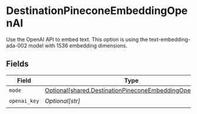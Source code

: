 # DestinationPineconeEmbeddingOpenAI

Use the OpenAI API to embed text. This option is using the text-embedding-ada-002 model with 1536 embedding dimensions.


## Fields

| Field                                                                                                                        | Type                                                                                                                         | Required                                                                                                                     | Description                                                                                                                  |
| ---------------------------------------------------------------------------------------------------------------------------- | ---------------------------------------------------------------------------------------------------------------------------- | ---------------------------------------------------------------------------------------------------------------------------- | ---------------------------------------------------------------------------------------------------------------------------- |
| `mode`                                                                                                                       | [Optional[shared.DestinationPineconeEmbeddingOpenAIMode]](undefined/models/shared/destinationpineconeembeddingopenaimode.md) | :heavy_minus_sign:                                                                                                           | N/A                                                                                                                          |
| `openai_key`                                                                                                                 | *Optional[str]*                                                                                                              | :heavy_check_mark:                                                                                                           | N/A                                                                                                                          |